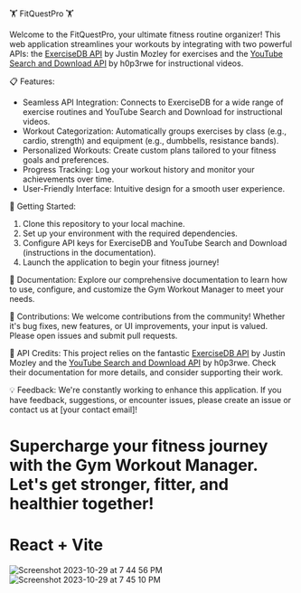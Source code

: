 
🏋️ FitQuestPro 🏋️

Welcome to the FitQuestPro, your ultimate fitness routine organizer! This web application streamlines your workouts by integrating with two powerful APIs: the [ExerciseDB API](https://rapidapi.com/justin-WFnsXH_t6/api/exercisedb) by Justin Mozley for exercises and the [YouTube Search and Download API](https://rapidapi.com/h0p3rwe/api/youtube-search-and-download) by h0p3rwe for instructional videos.

📋 Features:
- Seamless API Integration: Connects to ExerciseDB for a wide range of exercise routines and YouTube Search and Download for instructional videos.
- Workout Categorization: Automatically groups exercises by class (e.g., cardio, strength) and equipment (e.g., dumbbells, resistance bands).
- Personalized Workouts: Create custom plans tailored to your fitness goals and preferences.
- Progress Tracking: Log your workout history and monitor your achievements over time.
- User-Friendly Interface: Intuitive design for a smooth user experience.

🚀 Getting Started:
1. Clone this repository to your local machine.
2. Set up your environment with the required dependencies.
3. Configure API keys for ExerciseDB and YouTube Search and Download (instructions in the documentation).
4. Launch the application to begin your fitness journey!

📖 Documentation:
Explore our comprehensive documentation to learn how to use, configure, and customize the Gym Workout Manager to meet your needs.

🌟 Contributions:
We welcome contributions from the community! Whether it's bug fixes, new features, or UI improvements, your input is valued. Please open issues and submit pull requests.

🔗 API Credits:
This project relies on the fantastic [ExerciseDB API](https://rapidapi.com/justin-WFnsXH_t6/api/exercisedb) by Justin Mozley and the [YouTube Search and Download API](https://rapidapi.com/h0p3rwe/api/youtube-search-and-download) by h0p3rwe. Check their documentation for more details, and consider supporting their work.


💡 Feedback:
We're constantly working to enhance this application. If you have feedback, suggestions, or encounter issues, please create an issue or contact us at [your contact email]!

Supercharge your fitness journey with the Gym Workout Manager. Let's get stronger, fitter, and healthier together!
=======
# React + Vite
![Screenshot 2023-10-29 at 7 44 56 PM](https://github.com/rgogs/FitQuestPro/assets/103352752/299b0565-8521-4ed1-b460-d565d97f32c8)![Screenshot 2023-10-29 at 7 45 10 PM](https://github.com/rgogs/FitQuestPro/assets/103352752/9be7b7ae-9962-4341-9fb3-8c6e6ddd3847)


